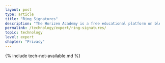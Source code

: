 ```yaml
---
layout: post
type: article
title: "Ring Signatures"
description: "The Horizen Academy is a free educational platform on blockchain technology, cryptocurrency, and privacy. This chapter is is not available yet. We add content frequently, sign up for our newsletter for notifications when it's released."
permalink: /technology/expert/ring-signatures/
topic: technology
level: expert
chapter: "Privacy"
---
```


{% include tech-not-available.md %}
